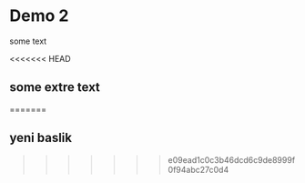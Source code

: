 # Demo 2

some text

<<<<<<< HEAD
## some extre text
=======
## yeni baslik
>>>>>>> e09ead1c0c3b46dcd6c9de8999f0f94abc27c0d4
